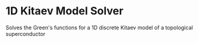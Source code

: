 # 1D Kitaev Model Solver
Solves the Green's functions for a 1D discrete Kitaev model of a topological superconductor
